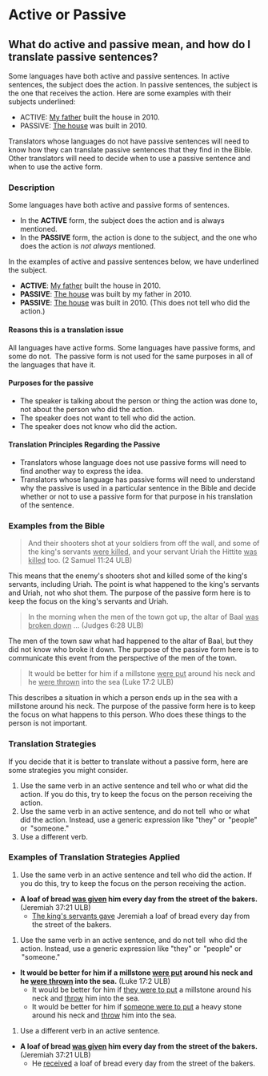 # Active or Passive #

## What do active and passive mean, and how do I translate passive sentences? ##


Some languages have both active and passive sentences. In active sentences, the subject does the action. In passive sentences, the subject is the one that receives the action. Here are some examples with their subjects underlined:

* ACTIVE: <u>My father</u> built the house in 2010.
* PASSIVE: <u>The house</u>  was built in 2010.

Translators whose languages do not have passive sentences will need to know how they can translate passive sentences that they find in the Bible. Other translators will need to decide when to use a passive sentence and when to use the active form.

### Description

Some languages have both active and passive forms of sentences.

* In the **ACTIVE** form, the subject does the action and is always mentioned.
* In the **PASSIVE** form, the action is done to the subject, and the one who does the action is *not always*  mentioned.

In the examples of active and passive sentences below, we have underlined the subject.

* **ACTIVE**: <u>My father</u>  built the house in 2010.
* **PASSIVE**: <u>The house</u>  was built by my father in 2010.
* **PASSIVE**: <u>The house</u>  was built in 2010. (This does not tell who did the action.)

#### Reasons this is a translation issue

All languages have active forms. Some languages have passive forms, and some do not. 
The passive form is not used for the same purposes in all of the languages that have it.

#### Purposes for the passive

* The speaker is talking about the person or thing the action was done to, not about the person who did the action.
* The speaker does not want to tell who did the action. 
* The speaker does not know who did the action.

#### Translation Principles Regarding the Passive

* Translators whose language does not use passive forms will need to find another way to express the idea. 
* Translators whose language has passive forms will need to understand why the passive is used in a particular sentence in the Bible and decide whether or not to use a passive form for that purpose in his translation of the sentence.

### Examples from the Bible

>And their shooters shot at your soldiers from off the wall, and some of the king's servants <u>were killed</u>, and your servant Uriah the Hittite <u>was killed</u> too. (2 Samuel 11:24 ULB)

This means that the enemy's shooters shot and killed some of the king's servants, including Uriah. The point is what happened to the king's servants and Uriah, not who shot them. The purpose of the passive form here is to keep the focus on the king's servants and Uriah.

>In the morning when the men of the town got up, the altar of Baal <u>was broken down</u> … (Judges 6:28 ULB)

The men of the town saw what had happened to the altar of Baal, but they did not know who broke it down. The purpose of the passive form here is to communicate this event from the perspective of the men of the town.

>It would be better for him if a millstone <u>were put</u> around his neck and he <u>were thrown</u> into the sea (Luke 17:2 ULB)

This describes a situation in which a person ends up in the sea with a millstone around his neck. The purpose of the passive form here is to keep the focus on what happens to this person. Who does these things to the person is not important.

### Translation Strategies

If you decide that it is better to translate without a passive form, here are some strategies you might consider.

1. Use the same verb in an active sentence and tell who or what did the action. If you do this, try to keep the focus on the  person receiving the action.
1. Use the same verb in an active sentence, and do not tell  who or what did the action. Instead, use a generic expression like "they" or  "people" or  "someone." 
1. Use a different verb.

### Examples of Translation Strategies Applied

1. Use the same verb in an active sentence and tell who did the action. If you do this, try to keep the focus on the  person receiving the action.

  * **A loaf of bread <u>was given</u> him every day from the street of the bakers.**  (Jeremiah 37:21 ULB)
      * <u>The king's servants gave</u> Jeremiah a loaf of bread every day from the street of the bakers.

1. Use the same verb in an active sentence, and do not tell  who did the action. Instead, use a generic expression like "they" or  "people" or  "someone." 

  * **It would be better for him if a millstone <u>were put</u> around his neck and he <u>were thrown</u> into the sea.**  (Luke 17:2 ULB)
      * It would be better for him if <u>they were to put</u> a millstone around his neck and <u>throw</u> him into the sea.
      * It would be better for him if <u>someone were to put</u> a heavy stone around his neck and <u>throw</u> him into the sea.

1. Use a different verb in an active sentence. 

  * **A loaf of bread <u>was given</u> him every day from the street of the bakers.**  (Jeremiah 37:21 ULB)
      * He <u>received</u> a loaf of bread every day from the street of the bakers.

